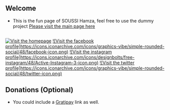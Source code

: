 ## Welcome
- This is the fun page of SOUSSI Hamza, feel free to use the dummy project
<a href="https://feelbad-dz.github.io/soussihamzadev/">Please visit the main page here </a>
##
[![Visit the homepage](https://icons.iconarchive.com/icons/double-j-design/origami-colored-pencil/48/blue-home-icon.png)](https://feelbad-dz.github.io/soussihamzadev/)
[![Visit the facebook profile]https://icons.iconarchive.com/icons/graphics-vibe/simple-rounded-social/48/facebook-icon.png)](https://www.facebook.com/FeelbadSoussiWolfgun/)
[![Visit the instagram profile]https://icons.iconarchive.com/icons/designbolts/free-instagram/48/Active-Instagram-3-icon.png)](https://www.instagram.com/feelbaddz/)
[![Visit the twitter profile]https://icons.iconarchive.com/icons/graphics-vibe/simple-rounded-social/48/twitter-icon.png)](https://twitter.com/Feelbad_Wolfgun/)

## Donations (Optional)

- You could include a <a href="https://icons.iconarchive.com/icons/double-j-design/origami-colored-pencil/256/blue-home-icon.png" target="_blank">Gratipay</a> link as well.
